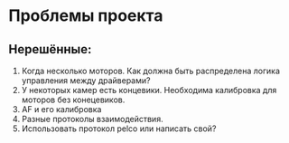# Проблемы проекта

## Нерешённые:

1. Когда несколько моторов. Как должна быть распределена логика управления между драйверами? 
2. У некоторых камер есть концевики. Необходима калибровка для моторов без конецевиков. 
3. AF и его калибровка
4. Разные протоколы взаимодействия.
5. Использовать протокол pelco или написать свой?